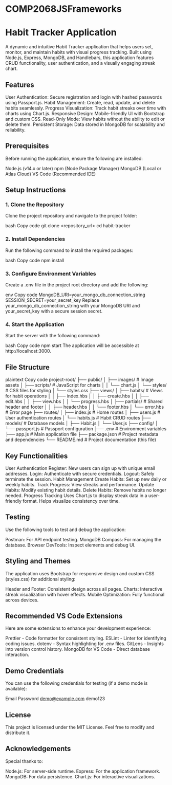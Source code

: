 # COMP2068JSFrameworks
# Habit Tracker Application
A dynamic and intuitive Habit Tracker application that helps users set, monitor, and maintain habits with visual progress tracking. Built using Node.js, Express, MongoDB, and Handlebars, this application features CRUD functionality, user authentication, and a visually engaging streak chart.

## Features 
User Authentication: Secure registration and login with hashed passwords using Passport.js.
Habit Management: Create, read, update, and delete habits seamlessly.
Progress Visualization: Track habit streaks over time with charts using Chart.js.
Responsive Design: Mobile-friendly UI with Bootstrap and custom CSS.
Read-Only Mode: View habits without the ability to edit or delete them.
Persistent Storage: Data stored in MongoDB for scalability and reliability.

## Prerequisites

Before running the application, ensure the following are installed:

Node.js (v14.x or later)
npm (Node Package Manager)
MongoDB (Local or Atlas Cloud)
VS Code (Recommended IDE)

## Setup Instructions
### 1. Clone the Repository
Clone the project repository and navigate to the project folder:

bash
Copy code
git clone <repository_url>
cd habit-tracker
### 2. Install Dependencies
Run the following command to install the required packages:

bash
Copy code
npm install
### 3. Configure Environment Variables
Create a .env file in the project root directory and add the following:

env
Copy code
MongoDB_URI=your_mongo_db_connection_string
SESSION_SECRET=your_secret_key
Replace your_mongo_db_connection_string with your MongoDB URI and your_secret_key with a secure session secret.

### 4. Start the Application
Start the server with the following command:

bash
Copy code
npm start
The application will be accessible at http://localhost:3000.

## File Structure
plaintext
Copy code
project-root/
├── public/
│   ├── images/             # Image assets
│   ├── scripts/            # JavaScript for charts
│   │   └── chart.js
│   └── styles/             # CSS files for styling
│       └── styles.css
├── views/
│   ├── habits/             # Views for habit operations
│   │   ├── index.hbs
│   │   ├── create.hbs
│   │   ├── edit.hbs
│   │   ├── view.hbs
│   │   └── progress.hbs
│   ├── partials/           # Shared header and footer
│   │   ├── header.hbs
│   │   └── footer.hbs
│   └── error.hbs           # Error page
├── routes/
│   ├── index.js            # Home routes
│   ├── users.js            # User authentication routes
│   └── habits.js           # Habit CRUD routes
├── models/                 # Database models
│   ├── Habit.js
│   └── User.js
├── config/
│   └── passport.js         # Passport configuration
├── .env                    # Environment variables
├── app.js                  # Main application file
├── package.json            # Project metadata and dependencies
└── README.md               # Project documentation (this file)

## Key Functionalities
User Authentication
Register: New users can sign up with unique email addresses.
Login: Authenticate with secure credentials.
Logout: Safely terminate the session.
Habit Management
Create Habits: Set up new daily or weekly habits.
Track Progress: View streaks and performance.
Update Habits: Modify existing habit details.
Delete Habits: Remove habits no longer needed.
Progress Tracking
Uses Chart.js to display streak data in a user-friendly format.
Helps visualize consistency over time.

## Testing
Use the following tools to test and debug the application:

Postman: For API endpoint testing.
MongoDB Compass: For managing the database.
Browser DevTools: Inspect elements and debug UI.

## Styling and Themes
The application uses Bootstrap for responsive design and custom CSS (styles.css) for additional styling:

Header and Footer: Consistent design across all pages.
Charts: Interactive streak visualization with hover effects.
Mobile Optimization: Fully functional across devices.

## Recommended VS Code Extensions
Here are some extensions to enhance your development experience:

Prettier - Code formatter for consistent styling.
ESLint - Linter for identifying coding issues.
dotenv - Syntax highlighting for .env files.
GitLens - Insights into version control history.
MongoDB for VS Code - Direct database interaction.
## Demo Credentials
You can use the following credentials for testing (if a demo mode is available):

Email	Password
demo@example.com	demo123
## License
This project is licensed under the MIT License. Feel free to modify and distribute it.

## Acknowledgements
Special thanks to:

Node.js: For server-side runtime.
Express: For the application framework.
MongoDB: For data persistence.
Chart.js: For interactive visualizations.
